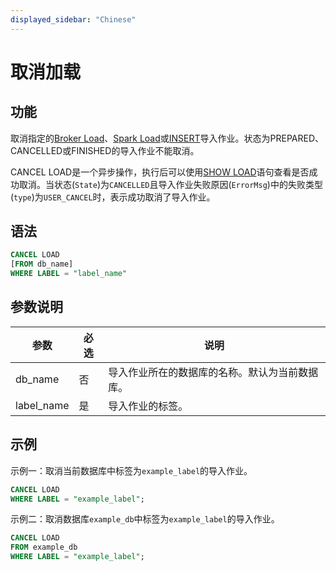```yaml
---
displayed_sidebar: "Chinese"
---
```


# 取消加载

## 功能

取消指定的[Broker Load](../data-manipulation/BROKER_LOAD.md)、[Spark Load](../data-manipulation/SPARK_LOAD.md)或[INSERT](./INSERT.md)导入作业。状态为PREPARED、CANCELLED或FINISHED的导入作业不能取消。

CANCEL LOAD是一个异步操作，执行后可以使用[SHOW LOAD](../data-manipulation/SHOW_LOAD.md)语句查看是否成功取消。当状态(`State`)为`CANCELLED`且导入作业失败原因(`ErrorMsg`)中的失败类型(`type`)为`USER_CANCEL`时，表示成功取消了导入作业。

## 语法

```SQL
CANCEL LOAD
[FROM db_name]
WHERE LABEL = "label_name"
```

## 参数说明

| **参数**   | **必选** | **说明**                                       |
| ---------- | -------- | ---------------------------------------------- |
| db_name    | 否       | 导入作业所在的数据库的名称。默认为当前数据库。 |
| label_name | 是       | 导入作业的标签。                                |

## 示例

示例一：取消当前数据库中标签为`example_label`的导入作业。

```SQL
CANCEL LOAD
WHERE LABEL = "example_label";
```

示例二：取消数据库`example_db`中标签为`example_label`的导入作业。

```SQL
CANCEL LOAD
FROM example_db
WHERE LABEL = "example_label";
```